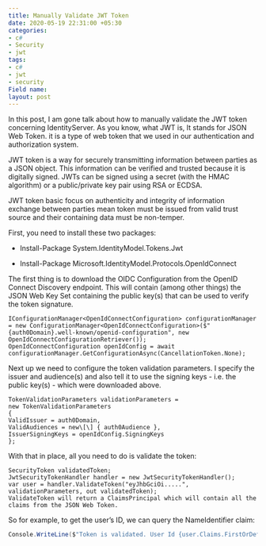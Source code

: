 ```yaml
---
title: Manually Validate JWT Token
date: 2020-05-19 22:31:00 +05:30
categories:
- c#
- Security
- jwt
tags:
- c#
- jwt
- security
Field name: 
layout: post
---
```


In this post, I am gone talk about how to manually validate the JWT token concerning IdentityServer. As you know, what JWT is, It stands for JSON Web Token. it is a type of web token that we used in our authentication and authorization system.

JWT token is a way for securely transmitting information between parties as a JSON object. This information can be verified and trusted because it is digitally signed. JWTs can be signed using a secret (with the HMAC algorithm) or a public/private key pair using RSA or ECDSA.

JWT token basic focus on authenticity and integrity of information exchange between parties mean token must be issued from valid trust source and their containing data must be non-temper.

First, you need to install these two packages:

* Install-Package System.IdentityModel.Tokens.Jwt

* Install-Package Microsoft.IdentityModel.Protocols.OpenIdConnect

The first thing is to download the OIDC Configuration from the OpenID Connect Discovery endpoint. This will contain (among other things) the JSON Web Key Set containing the public key(s) that can be used to verify the token signature.

```
IConfigurationManager<OpenIdConnectConfiguration> configurationManager = new ConfigurationManager<OpenIdConnectConfiguration>($"{auth0Domain}.well-known/openid-configuration", new OpenIdConnectConfigurationRetriever());
OpenIdConnectConfiguration openIdConfig = await configurationManager.GetConfigurationAsync(CancellationToken.None);
```

Next up we need to configure the token validation parameters. I specify the issuer and audience(s) and also tell it to use the signing keys - i.e. the public key(s) - which were downloaded above.

```
TokenValidationParameters validationParameters =
new TokenValidationParameters
{
ValidIssuer = auth0Domain,
ValidAudiences = new\[\] { auth0Audience },
IssuerSigningKeys = openIdConfig.SigningKeys
};
```

With that in place, all you need to do is validate the token:

```
SecurityToken validatedToken;
JwtSecurityTokenHandler handler = new JwtSecurityTokenHandler();
var user = handler.ValidateToken("eyJhbGciOi.....", validationParameters, out validatedToken);
ValidateToken will return a ClaimsPrincipal which will contain all the claims from the JSON Web Token.
```
So for example, to get the user’s ID, we can query the NameIdentifier claim:

``` csharp
Console.WriteLine($"Token is validated. User Id {user.Claims.FirstOrDefault(c => c.Type == ClaimTypes.NameIdentifier)?.Value}");
```